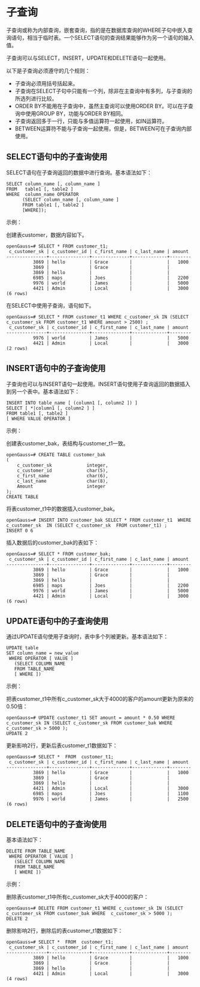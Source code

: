 # 子查询<a name="ZH-CN_TOPIC_0000001180258714"></a>

子查询或称为内部查询，嵌套查询，指的是在数据库查询的WHERE子句中嵌入查询语句，相当于临时表。一个SELECT语句的查询结果能够作为另一个语句的输入值。

子查询可以与SELECT，INSERT，UPDATE和DELETE语句一起使用。

以下是子查询必须遵守的几个规则：

-   子查询必须用括号括起来。
-   子查询在SELECT子句中只能有一个列，除非在主查询中有多列，与子查询的所选列进行比较。
-   ORDER BY不能用在子查询中，虽然主查询可以使用ORDER BY。可以在子查询中使用GROUP BY，功能与ORDER BY相同。
-   子查询返回多于一行，只能与多值运算符一起使用，如IN运算符。
-   BETWEEN运算符不能与子查询一起使用，但是，BETWEEN可在子查询内部使用。

## SELECT语句中的子查询使用<a name="section18631621173410"></a>

SELECT语句在子查询返回的数据中进行查询。基本语法如下：

```
SELECT column_name [, column_name ]
FROM   table1 [, table2 ]
WHERE  column_name OPERATOR
      (SELECT column_name [, column_name ]
      FROM table1 [, table2 ]
      [WHERE]);
```

示例：

创建表customer，数据内容如下。

```
openGauss=# SELECT * FROM customer_t1;
 c_customer_sk | c_customer_id | c_first_name | c_last_name | amount
---------------+---------------+--------------+-------------+--------
          3869 | hello         | Grace        |             |   1000
          3869 |               | Grace        |             |
          3869 | hello         |              |             |
          6985 | maps          | Joes         |             |   2200
          9976 | world         | James        |             |   5000
          4421 | Admin         | Local        |             |   3000
(6 rows)
```

在SELECT中使用子查询，语句如下。

```
openGauss=# SELECT * FROM customer_t1 WHERE c_customer_sk IN (SELECT c_customer_sk FROM customer_t1 WHERE amount > 2500) ;
 c_customer_sk | c_customer_id | c_first_name | c_last_name | amount
---------------+---------------+--------------+-------------+--------
          9976 | world         | James        |             |   5000
          4421 | Admin         | Local        |             |   3000
(2 rows)
```

## INSERT语句中的子查询使用<a name="section673219446257"></a>

子查询也可以与INSERT语句一起使用。INSERT语句使用子查询返回的数据插入到另一个表中。基本语法如下：

```
INSERT INTO table_name [ (column1 [, column2 ]) ]
SELECT [ *|column1 [, column2 ] ]
FROM table1 [, table2 ]
[ WHERE VALUE OPERATOR ]
```

示例：

创建表customer\_bak，表结构与customer\_t1一致。

```
openGauss=# CREATE TABLE customer_bak
(
    c_customer_sk             integer,
    c_customer_id             char(5),
    c_first_name              char(6),
    c_last_name               char(8),
    Amount                    integer
);
CREATE TABLE
```

将表customer\_t1中的数据插入customer\_bak。

```
openGauss=# INSERT INTO customer_bak SELECT * FROM customer_t1  WHERE c_customer_sk  IN (SELECT c_customer_sk  FROM customer_t1) ;
INSERT 0 6
```

插入数据后的customer\_bak的表如下：

```
openGauss=# SELECT * FROM customer_bak;
 c_customer_sk | c_customer_id | c_first_name | c_last_name | amount
---------------+---------------+--------------+-------------+--------
          3869 | hello         | Grace        |             |   1000
          3869 |               | Grace        |             |
          3869 | hello         |              |             |
          6985 | maps          | Joes         |             |   2200
          9976 | world         | James        |             |   5000
          4421 | Admin         | Local        |             |   3000
(6 rows)
```

## UPDATE语句中的子查询使用<a name="section9859359182516"></a>

通过UPDATE语句使用子查询时，表中多个列被更新。基本语法如下：

```
UPDATE table
SET column_name = new_value
 WHERE OPERATOR [ VALUE ]
   (SELECT COLUMN_NAME
   FROM TABLE_NAME
   [ WHERE ])
```

示例：

把表customer\_t1中所有c\_customer\_sk大于4000的客户的amount更新为原来的0.50倍：

```
openGauss=# UPDATE customer_t1 SET amount = amount * 0.50 WHERE c_customer_sk IN (SELECT c_customer_sk FROM customer_bak WHERE c_customer_sk > 5000 );
UPDATE 2
```

更新影响2行，更新后表customer\_t1数据如下：

```
openGauss=# SELECT *  FROM  customer_t1;
 c_customer_sk | c_customer_id | c_first_name | c_last_name | amount
---------------+---------------+--------------+-------------+--------
          3869 | hello         | Grace        |             |   1000
          3869 |               | Grace        |             |
          3869 | hello         |              |             |
          4421 | Admin         | Local        |             |   3000
          6985 | maps          | Joes         |             |   1100
          9976 | world         | James        |             |   2500
(6 rows)
```

## DELETE语句中的子查询使用<a name="section739691362617"></a>

基本语法如下：

```
DELETE FROM TABLE_NAME
 WHERE OPERATOR [ VALUE ]
   (SELECT COLUMN_NAME
   FROM TABLE_NAME
   [ WHERE ])
```

示例：

删除表customer\_t1中所有c\_customer\_sk大于4000的客户：

```
openGauss=# DELETE FROM customer_t1 WHERE c_customer_sk IN (SELECT c_customer_sk FROM customer_bak WHERE  c_customer_sk > 5000 );
DELETE 2
```

删除影响2行，删除后的表customer\_t1数据如下：

```
openGauss=# SELECT *  FROM  customer_t1;
 c_customer_sk | c_customer_id | c_first_name | c_last_name | amount
---------------+---------------+--------------+-------------+--------
          3869 | hello         | Grace        |             |   1000
          3869 |               | Grace        |             |
          3869 | hello         |              |             |
          4421 | Admin         | Local        |             |   3000
(4 rows)
```

